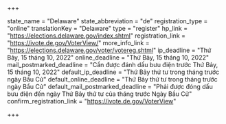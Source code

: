 +++

state_name = "Delaware"
state_abbreviation = "de"
registration_type = "online"
translationKey = "Delaware"
type = "register"
hp_link = "https://elections.delaware.gov/index.shtml"
registration_link = "https://ivote.de.gov/VoterView/"
more_info_link = "https://elections.delaware.gov/voter/votereg.shtml"
ip_deadline = "Thứ Bảy, 15 tháng 10, 2022"
online_deadline = "Thứ Bảy, 15 tháng 10, 2022"
mail_postmarked_deadline = "Cần được đánh dấu bưu điện trước Thứ Bảy, 15 tháng 10, 2022"
default_ip_deadline = "Thứ Bảy thứ tư trong tháng trước ngày Bầu Cử"
default_online_deadline = "Thứ Bảy thứ tư trong tháng trước ngày Bầu Cử"
default_mail_postmarked_deadline = "Phải được đóng dấu bưu điện đến ngày Thứ Bảy thứ tư của tháng trước Ngày Bầu Cử"
confirm_registration_link = "https://ivote.de.gov/VoterView"

+++
